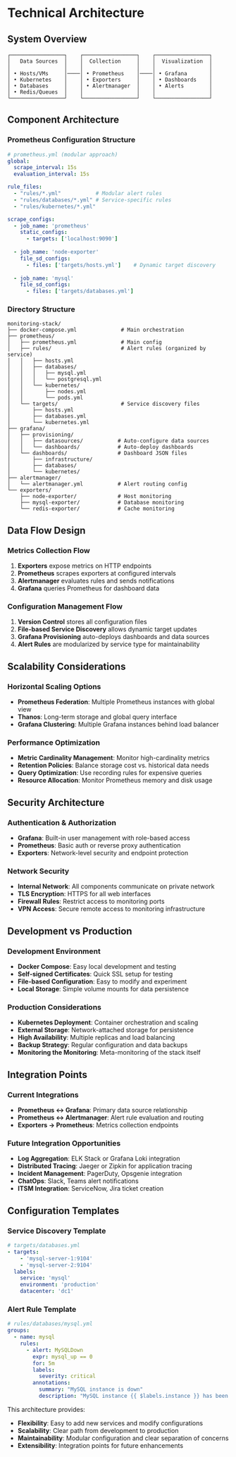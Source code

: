 # Technical Architecture

## System Overview

```
┌─────────────────┐    ┌─────────────────┐    ┌─────────────────┐
│   Data Sources  │    │  Collection     │    │  Visualization  │
│                 │    │                 │    │                 │
│ • Hosts/VMs     │────│ • Prometheus    │────│ • Grafana       │
│ • Kubernetes    │    │ • Exporters     │    │ • Dashboards    │
│ • Databases     │    │ • Alertmanager  │    │ • Alerts        │
│ • Redis/Queues  │    │                 │    │                 │
└─────────────────┘    └─────────────────┘    └─────────────────┘
```

## Component Architecture

### Prometheus Configuration Structure
```yaml
# prometheus.yml (modular approach)
global:
  scrape_interval: 15s
  evaluation_interval: 15s

rule_files:
  - "rules/*.yml"           # Modular alert rules
  - "rules/databases/*.yml" # Service-specific rules
  - "rules/kubernetes/*.yml"

scrape_configs:
  - job_name: 'prometheus'
    static_configs:
      - targets: ['localhost:9090']
  
  - job_name: 'node-exporter'
    file_sd_configs:
      - files: ['targets/hosts.yml']    # Dynamic target discovery
  
  - job_name: 'mysql'
    file_sd_configs:
      - files: ['targets/databases.yml']
```

### Directory Structure
```
monitoring-stack/
├── docker-compose.yml              # Main orchestration
├── prometheus/
│   ├── prometheus.yml              # Main config
│   ├── rules/                      # Alert rules (organized by service)
│   │   ├── hosts.yml
│   │   ├── databases/
│   │   │   ├── mysql.yml
│   │   │   └── postgresql.yml
│   │   └── kubernetes/
│   │       ├── nodes.yml
│   │       └── pods.yml
│   └── targets/                    # Service discovery files
│       ├── hosts.yml
│       ├── databases.yml
│       └── kubernetes.yml
├── grafana/
│   ├── provisioning/
│   │   ├── datasources/           # Auto-configure data sources
│   │   └── dashboards/            # Auto-deploy dashboards
│   └── dashboards/                # Dashboard JSON files
│       ├── infrastructure/
│       ├── databases/
│       └── kubernetes/
├── alertmanager/
│   └── alertmanager.yml           # Alert routing config
└── exporters/
    ├── node-exporter/             # Host monitoring
    ├── mysql-exporter/            # Database monitoring
    └── redis-exporter/            # Cache monitoring
```

## Data Flow Design

### Metrics Collection Flow
1. **Exporters** expose metrics on HTTP endpoints
2. **Prometheus** scrapes exporters at configured intervals
3. **Alertmanager** evaluates rules and sends notifications
4. **Grafana** queries Prometheus for dashboard data

### Configuration Management Flow
1. **Version Control** stores all configuration files
2. **File-based Service Discovery** allows dynamic target updates
3. **Grafana Provisioning** auto-deploys dashboards and data sources
4. **Alert Rules** are modularized by service type for maintainability

## Scalability Considerations

### Horizontal Scaling Options
- **Prometheus Federation**: Multiple Prometheus instances with global view
- **Thanos**: Long-term storage and global query interface
- **Grafana Clustering**: Multiple Grafana instances behind load balancer

### Performance Optimization
- **Metric Cardinality Management**: Monitor high-cardinality metrics
- **Retention Policies**: Balance storage cost vs. historical data needs
- **Query Optimization**: Use recording rules for expensive queries
- **Resource Allocation**: Monitor Prometheus memory and disk usage

## Security Architecture

### Authentication & Authorization
- **Grafana**: Built-in user management with role-based access
- **Prometheus**: Basic auth or reverse proxy authentication
- **Exporters**: Network-level security and endpoint protection

### Network Security
- **Internal Network**: All components communicate on private network
- **TLS Encryption**: HTTPS for all web interfaces
- **Firewall Rules**: Restrict access to monitoring ports
- **VPN Access**: Secure remote access to monitoring infrastructure

## Development vs Production

### Development Environment
- **Docker Compose**: Easy local development and testing
- **Self-signed Certificates**: Quick SSL setup for testing
- **File-based Configuration**: Easy to modify and experiment
- **Local Storage**: Simple volume mounts for data persistence

### Production Considerations
- **Kubernetes Deployment**: Container orchestration and scaling
- **External Storage**: Network-attached storage for persistence
- **High Availability**: Multiple replicas and load balancing
- **Backup Strategy**: Regular configuration and data backups
- **Monitoring the Monitoring**: Meta-monitoring of the stack itself

## Integration Points

### Current Integrations
- **Prometheus ↔ Grafana**: Primary data source relationship
- **Prometheus ↔ Alertmanager**: Alert rule evaluation and routing
- **Exporters → Prometheus**: Metrics collection endpoints

### Future Integration Opportunities
- **Log Aggregation**: ELK Stack or Grafana Loki integration
- **Distributed Tracing**: Jaeger or Zipkin for application tracing
- **Incident Management**: PagerDuty, Opsgenie integration
- **ChatOps**: Slack, Teams alert notifications
- **ITSM Integration**: ServiceNow, Jira ticket creation

## Configuration Templates

### Service Discovery Template
```yaml
# targets/databases.yml
- targets:
    - 'mysql-server-1:9104'
    - 'mysql-server-2:9104'
  labels:
    service: 'mysql'
    environment: 'production'
    datacenter: 'dc1'
```

### Alert Rule Template
```yaml
# rules/databases/mysql.yml
groups:
  - name: mysql
    rules:
      - alert: MySQLDown
        expr: mysql_up == 0
        for: 5m
        labels:
          severity: critical
        annotations:
          summary: "MySQL instance is down"
          description: "MySQL instance {{ $labels.instance }} has been down for more than 5 minutes"
```

This architecture provides:
- **Flexibility**: Easy to add new services and modify configurations
- **Scalability**: Clear path from development to production
- **Maintainability**: Modular configuration and clear separation of concerns
- **Extensibility**: Integration points for future enhancements
